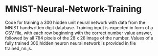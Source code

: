 # MNIST-Neural-Network-Training

Code for training a 300 hidden unit neural network with data from the MNIST handwritten digit database. Training input is expected in form of a CSV file, with each row beginning with the correct number value answer, followed by all 784 pixels of the 28 x 28 image of the number.
Values of a fully trained 300 hidden neuron neural network is provided in file trained_nn.js.
